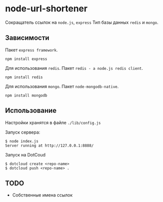 node-url-shortener
==================

Сокращатель ссылок на `node.js`, `express` 
Тип базы данных `redis` и `mongo`.

##  Зависимости

Пакет `express framework`.

    npm install express

Для использования `redis`. Пакет `redis - a node.js redis client`.

    npm install redis

Для использования `mongo`. Пакет `node-mongodb-native`.

    npm install mongodb

## Использование

Настройки хранятся в файле `./lib/config.js`

Запуск сервера:

    $ node index.js
    Server running at http://127.0.0.1:8888/

Запуск на DotCoud

    $ dotcloud create <repo-name>
    $ dotcloud push <repo-name> .

## TODO

*  Собственные имена ссылок
